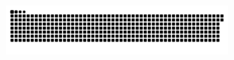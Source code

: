 <picture>
  <source media="(prefers-color-scheme: dark)" srcset="https://raw.githubusercontent.com/MarineHakobyan/MarineHakobyan/5e33d146c48b5bc005394a9d3b21a2d222ba851e/github-contribution-grid-snake-dark.svg" />
  <source media="(prefers-color-scheme: light)" srcset="https://raw.githubusercontent.com/MarineHakobyan/MarineHakobyan/5e33d146c48b5bc005394a9d3b21a2d222ba851e/github-contribution-grid-snake.svg" />
  <img alt="github-snake" src="https://raw.githubusercontent.com/MarineHakobyan/MarineHakobyan/5e33d146c48b5bc005394a9d3b21a2d222ba851e/github-contribution-grid-snake-dark.svg" />
</picture>

